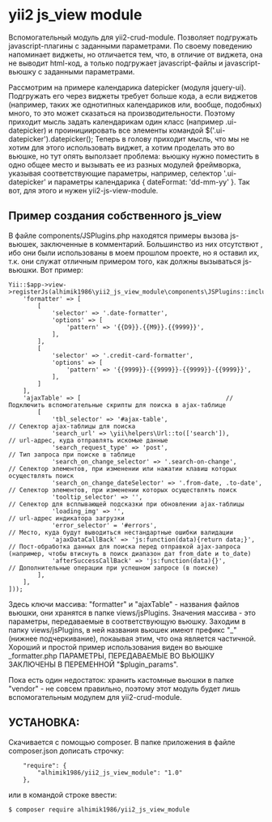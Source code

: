 # yii2 js_view module
Вспомогательный модуль для yii2-crud-module. Позволяет подгружать javascript-плагины с заданными параметрами.
По своему поведению напоминает виджеты, но отличается тем, что, в отличие от виджета, она не выводит html-код, а только подгружает
javascript-файлы и javascript-вьюшку с заданными параметрами.


Рассмотрим на примере календарика datepicker (модуля jquery-ui). Подгружать его через виджеты требует больше кода, а если виджетов
(например, таких же однотипных календариков или, вообще, подобных) много, то это может сказаться на производительности. Поэтому 
приходит мысль задать календарикам один класс (например .ui-datepicker) и проинициировать все элементы командой $('.ui-datepicker').datepicker();
Теперь в голову приходит мысль, что мы не хотим для этого использовать виджет, а хотим проделать это во вьюшке, но тут опять
выползает проблема: вьюшку нужно поместить в одно общее место и вызывать ее из разных модулей фреймворка, указывая соответствующие 
параметры, например, селектор '.ui-datepicker' и параметры календарика { dateFormat: 'dd-mm-yy' }. Так вот, для этого и нужен yii2-js-view-module.


## Пример создания собственного js_view
В файле components/JSPlugins.php находятся примеры вызова js-вьюшек, заключенные в комментарий. Большинство из них отсутствют , 
ибо они были использованы в моем прошлом проекте, но я оставил их, т.к. они служат отличным примером того, как должны вызываться js-вьюшки.
Вот пример:
```
Yii::$app->view->registerJs(alhimik1986\yii2_js_view_module\components\JSPlugins::includePlugins([
	'formatter' => [
		[
			'selector' => '.date-formatter',
			'options' => [
				'pattern' => '{{D9}}.{{M9}}.{{9999}}',
			],
		],
		[
			'selector' => '.credit-card-formatter',
			'options' => [
				'pattern' => '{{9999}}-{{9999}}-{{9999}}-{{9999}}',
			],
		]
	],
	'ajaxTable' => [                                        // Подключить вспомогательные скрипты для поиска в ajax-таблице
		[
			'tbl_selector' => '#ajax-table',                             // Селектор ajax-таблицы для поиска
			'search_url' => \yii\helpers\Url::to(['search']),            // url-адрес, куда отправлять искомые данные
			'search_request_type' => 'post',                             // Тип запроса при поиске в таблице
			'search_on_change_selector' => '.search-on-change',          // Селектор элементов, при изменении или нажатии клавиш которых осуществлять поиск
			'search_on_change_dateSelector' => '.from-date, .to-date',   // Селектор элементов, при изменении которых осуществлять поиск
			'tooltip_selector' => '',                                    // Селектор для всплывающей подсказки при обновлении ajax-таблицы
			'loading_img' => '',                                         // url-адрес индикатора загрузки
			'error_selector' = '#errors',                                // Место, куда будут выводиться нестандартные ошибки валидации
			'ajaxDataCallBack' => 'js:function(data){return data;}',     // Пост-обработка данных для поиска перед отправкой ajax-запроса (например, чтобы втиснуть в поиск диапазон дат from_date и to_date)
			'afterSuccessCallBack' => 'js:function(data){}',             // Дополнительные операции при успешном запросе (в поиске)
		],
	],
]));
```
Здесь ключи массива: "formatter" и "ajaxTable" - названия файлов вьюшки, они хранятся в папке views/jsPlugins. Значения массива - 
это параметры, передаваемые в соответствующую вьюшку. Заходим в папку views/jsPlugins, в ней названия вьюшек имеют префикс "_" 
(нижнее подчеркивание), покаывая этим, что она является частичной. Хороший и простой пример использования виден во вьюшке _formatter.php
ПАРАМЕТРЫ, ПЕРЕДАВАЕМЫЕ ВО ВЬЮШКУ ЗАКЛЮЧЕНЫ В ПЕРЕМЕННОЙ "$plugin_params".


Пока есть один недостаток: хранить кастомные вьюшки в папке "vendor" - не совсем правильно, поэтому этот модуль будет лишь вспомогательным
модулем для yii2-crud-module.


## УСТАНОВКА:

Скачивается с помощью composer. В папке приложения в файле composer.json дописать строчку:
```
    "require": {
		"alhimik1986/yii2_js_view_module": "1.0"
    },
```
или в командой строке ввести:
```
$ composer require alhimik1986/yii2_js_view_module
```